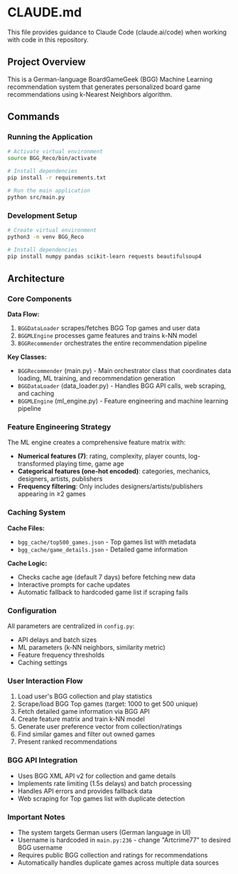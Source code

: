 # CLAUDE.md

This file provides guidance to Claude Code (claude.ai/code) when working with code in this repository.

## Project Overview

This is a German-language BoardGameGeek (BGG) Machine Learning recommendation system that generates personalized board game recommendations using k-Nearest Neighbors algorithm.

## Commands

### Running the Application
```bash
# Activate virtual environment
source BGG_Reco/bin/activate

# Install dependencies
pip install -r requirements.txt

# Run the main application
python src/main.py
```

### Development Setup
```bash
# Create virtual environment
python3 -m venv BGG_Reco

# Install dependencies
pip install numpy pandas scikit-learn requests beautifulsoup4
```

## Architecture

### Core Components

**Data Flow:**
1. `BGGDataLoader` scrapes/fetches BGG Top games and user data
2. `BGGMLEngine` processes game features and trains k-NN model
3. `BGGRecommender` orchestrates the entire recommendation pipeline

**Key Classes:**
- `BGGRecommender` (main.py) - Main orchestrator class that coordinates data loading, ML training, and recommendation generation
- `BGGDataLoader` (data_loader.py) - Handles BGG API calls, web scraping, and caching
- `BGGMLEngine` (ml_engine.py) - Feature engineering and machine learning pipeline

### Feature Engineering Strategy

The ML engine creates a comprehensive feature matrix with:
- **Numerical features (7)**: rating, complexity, player counts, log-transformed playing time, game age
- **Categorical features (one-hot encoded)**: categories, mechanics, designers, artists, publishers
- **Frequency filtering**: Only includes designers/artists/publishers appearing in ≥2 games

### Caching System

**Cache Files:**
- `bgg_cache/top500_games.json` - Top games list with metadata
- `bgg_cache/game_details.json` - Detailed game information

**Cache Logic:**
- Checks cache age (default 7 days) before fetching new data
- Interactive prompts for cache updates
- Automatic fallback to hardcoded game list if scraping fails

### Configuration

All parameters are centralized in `config.py`:
- API delays and batch sizes
- ML parameters (k-NN neighbors, similarity metric)
- Feature frequency thresholds
- Caching settings

### User Interaction Flow

1. Load user's BGG collection and play statistics
2. Scrape/load BGG Top games (target: 1000 to get 500 unique)
3. Fetch detailed game information via BGG API
4. Create feature matrix and train k-NN model
5. Generate user preference vector from collection/ratings
6. Find similar games and filter out owned games
7. Present ranked recommendations

### BGG API Integration

- Uses BGG XML API v2 for collection and game details
- Implements rate limiting (1.5s delays) and batch processing
- Handles API errors and provides fallback data
- Web scraping for Top games list with duplicate detection

### Important Notes

- The system targets German users (German language in UI)
- Username is hardcoded in `main.py:236` - change "Artcrime77" to desired BGG username
- Requires public BGG collection and ratings for recommendations
- Automatically handles duplicate games across multiple data sources